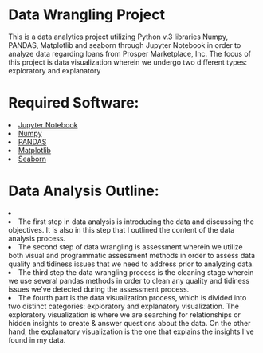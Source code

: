 # Data Wrangling Project
This is a data analytics project utilizing Python v.3 libraries Numpy, PANDAS, Matplotlib and seaborn through Jupyter Notebook in order to analyze data regarding loans from Prosper Marketplace, Inc. The focus of this project is data visualization wherein we undergo two different types: exploratory and explanatory

# Required Software:
<li> <a href=https://jupyter.org/install>Jupyter Notebook</a>
<li> <a href=https://numpy.org/devdocs/user/index.html>Numpy</a>
<li> <a href=https://pandas.pydata.org/>PANDAS</a>
<li> <a href=https://matplotlib.org/>Matplotlib</a>
<li> <a href=https://seaborn.pydata.org/> Seaborn</a>

# Data Analysis Outline:
<li> 
<li> The first step in data analysis is introducing the data and discussing the objectives. It is also in this step that I outlined the content of the data analysis process. </li>
<li> The second step of data wrangling is assessment wherein we utilize both visual and programmatic assessment methods in order to assess data quality and tidiness issues that we need to address prior to analyzing data. </li>
<li> The third step the data wrangling process is the cleaning stage wherein we use several pandas methods in order to clean any quality and tidiness issues we've detected during the assessment process. </li>
<li> The fourth part is the data visualization process, which is divided into two distinct categories: exploratory and explanatory visualization. The exploratory visualization is where we are searching for relationships or hidden insights to create & answer questions about the data. On the other hand, the explanatory visualization is the one that explains the insights I've found in my data. </li>
